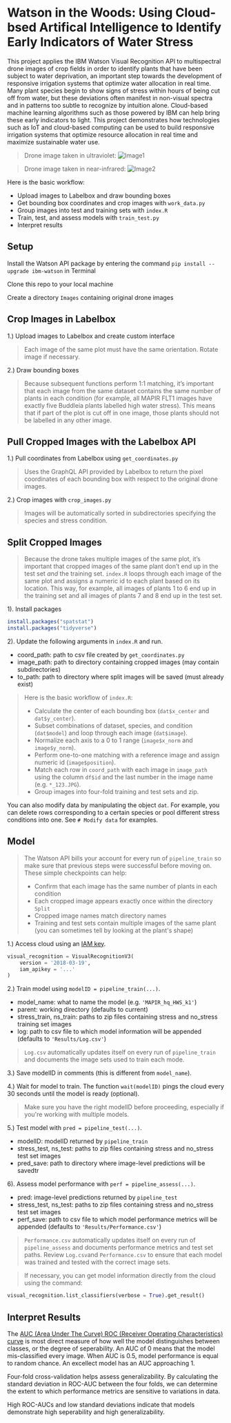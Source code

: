 Watson in the Woods: Using Cloud-bsed Artifical Intelligence to Identify Early Indicators of Water Stress
====

This project applies the IBM Watson Visual Recognition API to multispectral drone images of crop fields in order to identify plants that have been subject to water deprivation, an important step towards the development of responsive irrigation systems that optimize water allocation in real time. Many plant species begin to show signs of stress within hours of being cut off from water, but these deviations often manifest in non-visual spectra and in patterns too subtle to recognize by intuition alone. Cloud-based machine learning algorithms such as those powered by IBM can help bring these early indicators to light. This project demonstrates how technologies such as IoT and cloud-based computing can be used to build responsive irrigation systems that optimize resource allocation in real time and maximize sustainable water use.

> Drone image taken in ultraviolet:
![Image1](https://github.com/danxfreeman/precision_ag/blob/master/IMG_7578.JPG)

> Drone image taken in near-infrared:
![Image2](https://github.com/danxfreeman/precision_ag/blob/master/2017_0810_145135_118.JPG)

Here is the basic workflow:

* Upload images to Labelbox and draw bounding boxes
* Get bounding box coordinates and crop images with `work_data.py`
* Group images into test and training sets with `index.R`
* Train, test, and assess models with `train_test.py`
* Interpret results

## Setup

Install the Watson API package by entering the command `pip install --upgrade ibm-watson` in Terminal

Clone this repo to your local machine

Create a directory `Images` containing original drone images

## Crop Images in Labelbox

1.) Upload images to Labelbox and create custom interface

> Each image of the same plot must have the same orientation. Rotate image if necessary.

2.) Draw bounding boxes

> Because subsequent functions perform 1:1 matching, it’s important that each image from the same dataset contains the same number of plants in each condition (for example, all MAPIR FLT1 images have exactly five Buddleia plants labelled high water stress). This means that if part of the plot is cut off in one image, those plants should not be labelled in any other image.

## Pull Cropped Images with the Labelbox API

1.) Pull coordinates from Labelbox using `get_coordinates.py`

> Uses the GraphQL API provided by Labelbox to return the pixel coordinates of each bounding box with respect to the original drone images.

2.) Crop images with `crop_images.py`

> Images will be automatically sorted in subdirectories specifying the species and stress condition.

## Split Cropped Images

> Because the drone takes multiple images of the same plot, it’s important that cropped images of the same plant don’t end up in the test set *and* the training set. `index.R` loops through each image of the same plot and assigns a numeric id to each plant based on its location. This way, for example, all images of plants 1 to 6 end up in the training set and all images of plants 7 and 8 end up in the test set.

1). Install packages

```r
install.packages("spatstat")
install.packages("tidyverse")
```

2). Update the following arguments in `index.R` and run.

* coord_path: path to csv file created by `get_coordinates.py`
* image_path: path to directory containing cropped images (may contain subdirectories)
* to_path: path to directory where split images will be saved (must already exist)

> Here is the basic workflow of `index.R`:
> * Calculate the center of each bounding box (`dat$x_center` and `dat$y_center`).
> * Subset combinations of dataset, species, and condition (`dat$model`) and loop through each image (`dat$image`).
> * Normalize each axis to a 0 to 1 range (`image$x_norm` and `image$y_norm`).
> * Perform one-to-one matching with a reference image and assign numeric id (`image$position`).
> * Match each row in `coord_path` with each image in `image_path` using the column `df$id` and the last number in the image name (e.g. `*_123.JPG`).
> * Group images into four-fold training and test sets and zip.

You can also modify data by manipulating the object `dat`. For example, you can delete rows corresponding to a certain species or pool different stress conditions into one. See `# Modify data` for examples.

## Model

> The Watson API bills your account for every run of `pipeline_train` so make sure that previous steps were successful before moving on. These simple checkpoints can help:
> * Confirm that each image has the same number of plants in each condition
> * Each cropped image appears exactly once within the directory `Split`
> * Cropped image names match directory names
> * Training and test sets contain multiple images of the same plant (you can sometimes tell by looking at the plant's shape)

1.) Access cloud using an [IAM key](https://cloud.ibm.com/docs/services/watson?topic=watson-iam).

```python
visual_recognition = VisualRecognitionV3(
    version = '2018-03-19',
    iam_apikey = '...'
)
```

2.) Train model using `modelID = pipeline_train(...)`.

* model_name: what to name the model (e.g. `'MAPIR_hq_HWS_k1'`)
* parent: working directory (defaults to current)
* stress_train, ns_train: paths to zip files containing stress and no_stress training set images
* log: path to csv file to which model information will be appended (defaults to `'Results/Log.csv'`)

> `Log.csv` automatically updates itself on every run of `pipeline_train` and documents the image sets used to train each mode.

3.) Save modelID in comments (this is different from `model_name`).

4.) Wait for model to train. The function `wait(modelID)` pings the cloud every 30 seconds until the model is ready (optional).

> Make sure you have the right modelID before proceeding, especially if you're working with multiple models.

5.) Test model with `pred = pipeline_test(...)`.

* modelID: modelID returned by `pipeline_train`
* stress_test, ns_test: paths to zip files containing stress and no_stress test set images
* pred_save: path to directory where image-level predictions will be savedtr

6). Assess model performance with `perf = pipeline_assess(...)`.

* pred: image-level predictions returned by `pipeline_test`
* stress_test, ns_test: paths to zip files containing stress and no_stress test set images
* perf_save: path to csv file to which model performance metrics will be appended (defaults to `'Results/Performance.csv'`)

> `Performance.csv` automatically updates itself on every run of `pipeline_assess` and documents performance metrics and test set paths. Review `Log.csv`and `Performance.csv` to ensure that each model was trained and tested with the correct image sets.

> If necessary, you can get model information directly from the cloud using the command:

```python
visual_recognition.list_classifiers(verbose = True).get_result()
```

## Interpret Results

The [AUC (Area Under The Curve) ROC (Receiver Operating Characteristics) curve](https://towardsdatascience.com/understanding-auc-roc-curve-68b2303cc9c5) is most direct measure of how well the model distinguishes between classes, or the degree of seperability. An AUC of 0 means that the model mis-classified every image. When AUC is 0.5, model performance is equal to random chance. An excellect model has an AUC approaching 1.

Four-fold cross-validation helps assess generalizability. By calculating the standard deviation in ROC-AUC between the four folds, we can determine the extent to which performance metrics are sensitive to variations in data.

High ROC-AUCs and low standard deviations indicate that models demonstrate high seperability and high generalizability. 
